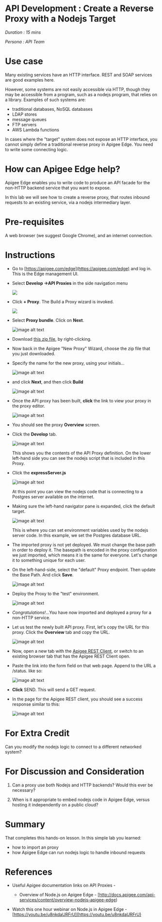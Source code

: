 # API Development : Create a Reverse Proxy with a Nodejs Target

*Duration : 15 mins*

*Persona : API Team*

# Use case

Many existing services have an HTTP interface. REST and SOAP services are good examples here.

However, some systems are not easily accessible via HTTP, though they may be accessible from a program, such as a nodejs program, that relies on a library. Examples of such systems are:

* traditional databases, NoSQL databases
* LDAP stores
* message queues
* FTP servers
* AWS Lambda functions

In cases where the "target" system does not expose an HTTP interface, you cannot simply define a traditional reverse proxy in Apigee Edge. You need to write some connecting logic.  

# How can Apigee Edge help?

Apigee Edge enables you to write code to produce an API facade for the non-HTTP backend service that you want to expose. 

In this lab we will see how to create a reverse proxy, that routes inbound requests to an existing service, via a nodejs intermediary layer.

# Pre-requisites

A web browser (we suggest Google Chrome), and an internet connection. 

# Instructions

* Go to [https://apigee.com/edge](https://apigee.com/edge) and log in. This is the Edge management UI. 

* Select **Develop →API Proxies** in the side navigation menu

  ![](./media/Develop-Proxies.gif)

* Click **+ Proxy**. The Build a Proxy wizard is invoked.

  ![](./media/Plus-New-Proxy.gif)

* Select **Proxy bundle**. Click on **Next**.

  ![image alt text](./media/New-Proxy-Import-Bundle-Next.gif)

* Download [this zip file](./code/intro-nodejs-proxy-20170330.zip), by right-clicking.

* Now back in the Apigee "New Proxy" Wizard, choose the zip file that you just downloaded.

* Specify the name for the new proxy, using your initials...

  ![image alt text](./media/import-bundle-with-name.png)

* and click **Next**, and then click **Build**

  ![image alt text](./media/click-build.png)

* Once the API proxy has been built, **click** the link to view your proxy in the proxy editor. 

  ![image alt text](./media/view-the-imported-proxy.png)

* You should see the proxy **Overview** screen. 

* Click the **Develop** tab.

  ![image alt text](./media/click-the-develop-tab.png)

  This shows you the contents of the API Proxy definition.  On the lower left-hand side you can see
  the nodejs script that is included in this Proxy.

* Click the **expressServer.js**

  ![image alt text](./media/click-express-server.gif)

  At this point you can view the nodejs code that is connecting to a Postgres server available
  on the internet. 

* Making sure the left-hand navigator pane is expanded, click the default target.

  ![image alt text](./media/click-default-target.gif)

  This is where you can set environment variables used by the nodejs server code.
  In this example, we set the Postgres database URL. 


* The imported proxy is not yet deployed. We must change the
  base path in order to deploy it.  The basepath is encoded in the proxy configuration we just imported, which
  means it is the same for everyone. Let's change it to something unique for each user.  

* On the left-hand-side, select the "default" Proxy endpoint. Then update the Base Path. And click **Save**. 

  ![image alt text](./media/change-the-basepath.gif)

* Deploy the Proxy to the "test" environment. 

  ![image alt text](./media/deploy-the-proxy.gif)

* *Congratulations!*...You have now imported and deployed a proxy for a non-HTTP service.

* Let us test the newly built API proxy. First, let's copy the URL for this proxy.  Click the **Overview** tab and copy the URL. 

  ![image alt text](./media/copy-the-proxy-url.gif)


* Now, open a new tab with the [Apigee REST Client](https://apigee-rest-client.appspot.com/), or switch to an existing browser tab that has the Apigee REST Client open. 

* Paste the link into the form field on that web page.  Append to the URL a /status.  like so:

  ![image alt text](./media/Apigee_Rest_Client-paste-and-click-send.png)

* **Click** SEND. This will send a GET request.

* In the page for the Apigee REST client, you should see a success response similar to this:

  ![image alt text](./media/rest-client-good-response.png)

# For Extra Credit

Can you modify the nodejs logic to connect to a different networked system? 

# For Discussion and Consideration

1. Can a proxy use both Nodejs and HTTP backends?  Would this ever be necessary?

2. When is it appropriate to embed nodejs code in Apigee Edge, versus hosting it independently on a public cloud? 


# Summary

That completes this hands-on lesson. In this simple lab you learned:

* how to import an proxy
* how Apigee Edge can run nodejs logic to handle inbound requests

# References

* Useful Apigee documentation links on API Proxies - 

    * Overview of Node.js on Apigee Edge - [http://docs.apigee.com/api-services/content/overview-nodejs-apigee-edge)

* Watch this one hour webinar on Node.js in Apigee Edge - [https://youtu.be/u8nkdaURFrU](https://youtu.be/u8nkdaURFrU)



